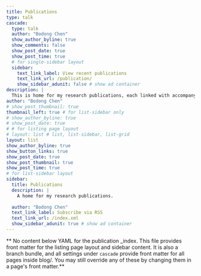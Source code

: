 ```yaml
---
title: Publications
type: talk
cascade:
  type: talk
  author: "Bodong Chen"
  show_author_byline: true
  show_comments: false
  show_post_date: true
  show_post_time: true
  # for single-sidebar layout
  sidebar:
    text_link_label: View recent publications
    text_link_url: /publication/
    show_sidebar_adunit: false # show ad container
description: |
  This is home for my research publications, each linked with accompanying preprints, posters, and/or news pieces.
author: "Bodong Chen"
# show_post_thumbnail: true
thumbnail_left: true # for list-sidebar only
# show_author_byline: true
# show_post_date: true
# # for listing page layout
# layout: list # list, list-sidebar, list-grid
layout: list
show_author_byline: true
show_button_links: true
show_post_date: true
show_post_thumbnail: true
show_post_time: true
# for list-sidebar layout
sidebar: 
  title: Publications
  description: |
    A home for my research publications.
    
  author: "Bodong Chen"
  text_link_label: Subscribe via RSS
  text_link_url: /index.xml
  show_sidebar_adunit: true # show ad container
---
```


** No content below YAML for the publication _index. This file provides front matter for the listing page layout and sidebar content. It is also a branch bundle, and all settings under `cascade` provide front matter for all pages inside blog/. You may still override any of these by changing them in a page's front matter.**
